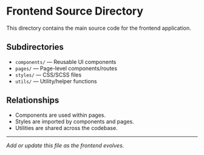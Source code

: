 # Frontend Source Directory

This directory contains the main source code for the frontend application.

## Subdirectories

- `components/` — Reusable UI components
- `pages/` — Page-level components/routes
- `styles/` — CSS/SCSS files
- `utils/` — Utility/helper functions

## Relationships

- Components are used within pages.
- Styles are imported by components and pages.
- Utilities are shared across the codebase.

---

_Add or update this file as the frontend evolves._
